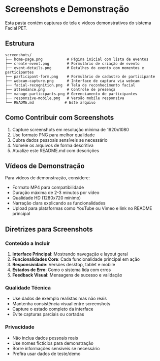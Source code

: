 # Screenshots e Demonstração

Esta pasta contém capturas de tela e vídeos demonstrativos do sistema Facial PET.

## Estrutura

```
screenshots/
├── home-page.png           # Página inicial com lista de eventos
├── create-event.png        # Formulário de criação de evento
├── event-details.png       # Detalhes do evento com momentos e participantes
├── participant-form.png    # Formulário de cadastro de participante
├── webcam-capture.png      # Interface de captura via webcam
├── facial-recognition.png  # Tela de reconhecimento facial
├── attendance.png          # Controle de presença
├── manage-participants.png # Gerenciamento de participantes
├── responsive-mobile.png   # Versão mobile responsiva
└── README.md              # Este arquivo
```

## Como Contribuir com Screenshots

1. Capture screenshots em resolução mínima de 1920x1080
2. Use formato PNG para melhor qualidade
3. Cubra dados pessoais sensíveis se necessário
4. Nomeie os arquivos de forma descritiva
5. Atualize este README.md com descrições

## Vídeos de Demonstração

Para vídeos de demonstração, considere:

- Formato MP4 para compatibilidade
- Duração máxima de 2-3 minutos por vídeo
- Qualidade HD (1280x720 mínimo)
- Narração clara explicando as funcionalidades
- Upload para plataformas como YouTube ou Vimeo e link no README principal

## Diretrizes para Screenshots

### Conteúdo a Incluir

1. **Interface Principal**: Mostrando navegação e layout geral
2. **Funcionalidades Core**: Cada funcionalidade principal em ação
3. **Responsividade**: Versões desktop, tablet e mobile
4. **Estados de Erro**: Como o sistema lida com erros
5. **Feedback Visual**: Mensagens de sucesso e validação

### Qualidade Técnica

- Use dados de exemplo realistas mas não reais
- Mantenha consistência visual entre screenshots
- Capture o estado completo da interface
- Evite capturas parciais ou cortadas

### Privacidade

- Não inclua dados pessoais reais
- Use nomes fictícios para demonstração
- Borre informações sensíveis se necessário
- Prefira usar dados de teste/demo
